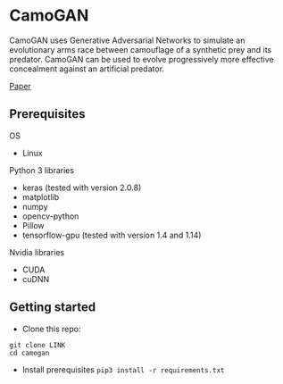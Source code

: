 # CamoGAN

CamoGAN uses Generative Adversarial Networks to simulate an evolutionary arms race between camouflage of a synthetic prey and its predator. CamoGAN can be used to evolve progressively more effective concealment against an artificial predator.

[Paper](https://www.biorxiv.org/content/10.1101/429092v2)

## Prerequisites
OS
- Linux

Python 3 libraries
- keras (tested with version 2.0.8)
- matplotlib
- numpy
- opencv-python
- Pillow
- tensorflow-gpu (tested with version 1.4 and 1.14)

Nvidia libraries
- CUDA
- cuDNN

## Getting started
- Clone this repo:
```
git clone LINK
cd camogan
```
- Install prerequisites
`pip3 install -r requirements.txt`
